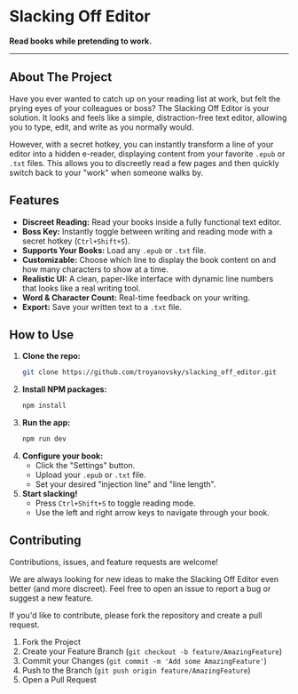 # Slacking Off Editor

**Read books while pretending to work.**

---

## About The Project

Have you ever wanted to catch up on your reading list at work, but felt the prying eyes of your colleagues or boss? The Slacking Off Editor is your solution. It looks and feels like a simple, distraction-free text editor, allowing you to type, edit, and write as you normally would. 

However, with a secret hotkey, you can instantly transform a line of your editor into a hidden e-reader, displaying content from your favorite `.epub` or `.txt` files. This allows you to discreetly read a few pages and then quickly switch back to your "work" when someone walks by.

## Features

*   **Discreet Reading:** Read your books inside a fully functional text editor.
*   **Boss Key:** Instantly toggle between writing and reading mode with a secret hotkey (`Ctrl+Shift+S`).
*   **Supports Your Books:** Load any `.epub` or `.txt` file.
*   **Customizable:** Choose which line to display the book content on and how many characters to show at a time.
*   **Realistic UI:** A clean, paper-like interface with dynamic line numbers that looks like a real writing tool.
*   **Word & Character Count:** Real-time feedback on your writing.
*   **Export:** Save your written text to a `.txt` file.

## How to Use

1.  **Clone the repo:**
    ```sh
    git clone https://github.com/troyanovsky/slacking_off_editor.git
    ```
2.  **Install NPM packages:**
    ```sh
    npm install
    ```
3.  **Run the app:**
    ```sh
    npm run dev
    ```
4.  **Configure your book:**
    *   Click the "Settings" button.
    *   Upload your `.epub` or `.txt` file.
    *   Set your desired "injection line" and "line length".
5.  **Start slacking!**
    *   Press `Ctrl+Shift+S` to toggle reading mode.
    *   Use the left and right arrow keys to navigate through your book.

## Contributing

Contributions, issues, and feature requests are welcome!

We are always looking for new ideas to make the Slacking Off Editor even better (and more discreet). Feel free to open an issue to report a bug or suggest a new feature.

If you'd like to contribute, please fork the repository and create a pull request. 

1.  Fork the Project
2.  Create your Feature Branch (`git checkout -b feature/AmazingFeature`)
3.  Commit your Changes (`git commit -m 'Add some AmazingFeature'`)
4.  Push to the Branch (`git push origin feature/AmazingFeature`)
5.  Open a Pull Request
